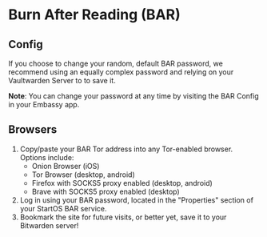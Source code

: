 # Burn After Reading (BAR)

## Config
If you choose to change your random, default BAR password, we recommend using an equally complex password and relying on your Vaultwarden Server to to save it.

**Note**: You can change your password at any time by visiting the BAR Config in your Embassy app.

## Browsers
1. Copy/paste your BAR Tor address into any Tor-enabled browser. Options include:
   * Onion Browser (iOS)
   * Tor Browser (desktop, android)
   * Firefox with SOCKS5 proxy enabled (desktop, android)
   * Brave with SOCKS5 proxy enabled (desktop)
2. Log in using your BAR password, located in the "Properties" section of your StartOS BAR service.
3. Bookmark the site for future visits, or better yet, save it to your Bitwarden server!
